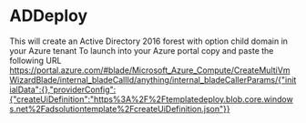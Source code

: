 # ADDeploy
This will create an Active Directory 2016 forest with option child domain in your Azure tenant
To launch into your Azure portal copy and paste the following URL
https://portal.azure.com/#blade/Microsoft_Azure_Compute/CreateMultiVmWizardBlade/internal_bladeCallId/anything/internal_bladeCallerParams/{"initialData":{},"providerConfig":{"createUiDefinition":"https%3A%2F%2Ftemplatedeploy.blob.core.windows.net%2Fadsolutiontemplate%2FcreateUiDefinition.json"}}
